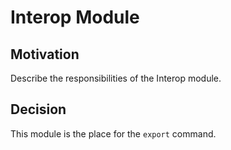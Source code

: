 # Interop Module

## Motivation

Describe the responsibilities of the Interop module.

## Decision

This module is the place for the `export` command.
